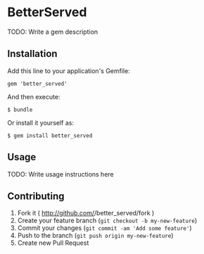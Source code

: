 # BetterServed

TODO: Write a gem description

## Installation

Add this line to your application's Gemfile:

    gem 'better_served'

And then execute:

    $ bundle

Or install it yourself as:

    $ gem install better_served

## Usage

TODO: Write usage instructions here

## Contributing

1. Fork it ( http://github.com/<my-github-username>/better_served/fork )
2. Create your feature branch (`git checkout -b my-new-feature`)
3. Commit your changes (`git commit -am 'Add some feature'`)
4. Push to the branch (`git push origin my-new-feature`)
5. Create new Pull Request
